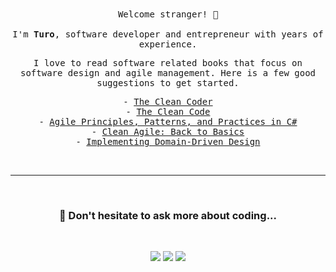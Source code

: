  <p align="center">
  <br>
  <br>
  <samp>Welcome stranger! 👋
    <br><br>I'm <strong>Turo</strong>, software developer and entrepreneur with years of experience.</samp>
</p>

<p align="center"> 
  <samp>I love to read software related books that focus on software design and agile management. Here is a few good suggestions to get started.</samp>
</p> 


<p align="center"> 
  <samp>- <a href="https://www.oreilly.com/library/view/the-clean-coder/9780132542913/">The Clean Coder</a></samp> <br>
 <samp>- <a href="https://www.oreilly.com/library/view/clean-code/9780136083238/">The Clean Code</a></samp>  <br>
 <samp>- <a href="https://www.oreilly.com/library/view/agile-principles-patterns/0131857258/">Agile Principles, Patterns, and Practices in C#</a></samp> <br>
 <samp>- <a href="https://www.oreilly.com/library/view/clean-agile-back/9780135782002/">Clean Agile: Back to Basics</a></samp> <br>
 <samp>- <a href="https://www.oreilly.com/library/view/implementing-domain-driven-design/9780133039900/">Implementing Domain-Driven Design</a></samp><br> 
</p>
<br> 

------------

<br> 
<h3 align="center"> 💬 Don't hesitate to ask more about coding... </h3>
<br />
<p align="center">
<a href="https://www.linkedin.com/in/nylundturo/"><img src="https://img.shields.io/badge/linkedin-%230077B5.svg?&style=for-the-badge&logo=linkedin&logoColor=white"/></a>
<a href="https://twitter.com/TuroNylund"><img src="https://img.shields.io/badge/twitter-%230077B5.svg?&style=for-the-badge&logo=twitter&logoColor=white"/></a>
<a href="https://www.youtube.com/channel/UCa2jrsJNI6Lhzx4u3rPLfJQ"><img src="https://img.shields.io/badge/youtube-%23E4405F.svg?&style=for-the-badge&logo=youtube&logoColor=white"/></a>

</p> 


